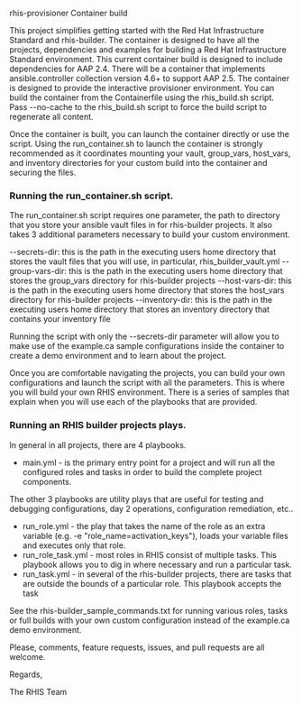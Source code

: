 rhis-provisioner Container build

This project simplifies getting started with the Red Hat Infrastructure Standard and rhis-builder.
The container is designed to have all the projects, dependencies and examples for building a Red Hat Infrastructure Standard environment.
This current container build is designed to include dependencies for AAP 2.4. There will be a container that implements ansible.controller collection version 4.6+ to support AAP 2.5.
The container is designed to provide the interactive provisioner environment.
You can build the container from the Containerfile using the rhis_build.sh script.
Pass --no-cache to the rhis_build.sh script to force the build script to regenerate all content.

Once the container is built, you can launch the container directly or use the script.
Using the run_container.sh to launch the container is strongly recommended as it coordinates mounting your vault, group_vars, host_vars, and inventory directories for your custom build into the container and securing the files. 

### Running the run_container.sh script.

The run_container.sh script requires one parameter, the path to directory that you store your ansible vault files in for rhis-builder projects.
It also takes 3 additional parameters necessary to build your custom environment.

--secrets-dir:    this is the path in the executing users home directory that stores the vault files that you will use, in particular, rhis_builder_vault.yml
--group-vars-dir: this is the path in the executing users home directory that stores the group_vars directory for rhis-builder projects
--host-vars-dir:  this is the path in the executing users home directory that stores the host_vars directory for rhis-builder projects
--inventory-dir:  this is the path in the executing users home directory that stores an inventory directory that contains your inventory file

Running the script with only the --secrets-dir parameter will allow you to make use of the example.ca sample configurations inside the container to create a demo environment and to learn about the project.

Once you are comfortable navigating the projects, you can build your own configurations and launch the script with all the parameters.
This is where you will build your own RHIS environment.
There is a series of samples that explain when you will use each of the playbooks that are provided.

### Running an RHIS builder projects plays.

In general in all projects, there are 4 playbooks.

- main.yml - is the primary entry point for a project and will run all the configured roles and tasks in order to build the complete project components.

The other 3 playbooks are utility plays that are useful for testing and debugging configurations, day 2 operations, configuration remediation, etc..

- run_role.yml - the play that takes the name of the role as an extra variable (e.g. -e "role_name=activation_keys"), loads your variable files and executes only that role.
- run_role_task.yml - most roles in RHIS consist of multiple tasks. This playbook allows you to dig in where necessary and run a particular task.
- run_task.yml - in several of the rhis-builder projects, there are tasks that are outside the bounds of a particular role. This playbook accepts the task

See the rhis-builder_sample_commands.txt for running various roles, tasks or full builds with your own custom configuration instead of the example.ca demo environment.

Please, comments, feature requests, issues, and pull requests are all welcome.

Regards,

The RHIS Team

